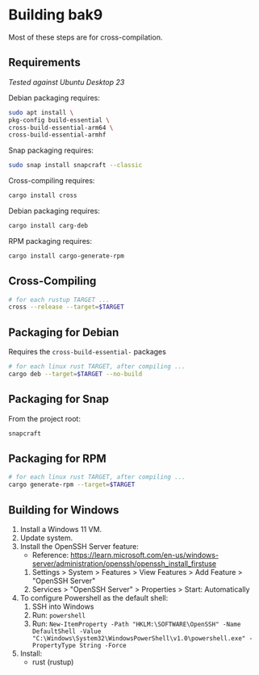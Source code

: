# Building bak9

Most of these steps are for cross-compilation.


## Requirements

*Tested against Ubuntu Desktop 23*

Debian packaging requires:
```bash
sudo apt install \
pkg-config build-essential \
cross-build-essential-arm64 \
cross-build-essential-armhf
```

Snap packaging requires:
```bash
sudo snap install snapcraft --classic
```

Cross-compiling requires:
```bash
cargo install cross
```

Debian packaging requires:
```bash
cargo install carg-deb
```

RPM packaging requires:
```bash
cargo install cargo-generate-rpm
```

## Cross-Compiling

```bash
# for each rustup TARGET ...
cross --release --target=$TARGET
```

## Packaging for Debian

Requires the `cross-build-essential-` packages

```bash
# for each linux rust TARGET, after compiling ...
cargo deb --target=$TARGET --no-build
```


## Packaging for Snap

From the project root:
```bash
snapcraft
```


## Packaging for RPM

```bash
# for each linux rust TARGET, after compiling ...
cargo generate-rpm --target=$TARGET
```


## Building for Windows

1. Install a Windows 11 VM.
2. Update system.
2. Install the OpenSSH Server feature:
    - Reference: https://learn.microsoft.com/en-us/windows-server/administration/openssh/openssh_install_firstuse
    1. Settings > System > Features > View Features > Add Feature > "OpenSSH Server"
    2. Services > "OpenSSH Server" > Properties > Start: Automatically
3. To configure Powershell as the default shell:
    1. SSH into Windows
    2. Run: `powershell`
    3. Run: `New-ItemProperty -Path "HKLM:\SOFTWARE\OpenSSH" -Name DefaultShell -Value "C:\Windows\System32\WindowsPowerShell\v1.0\powershell.exe" -PropertyType String -Force`
4. Install:
    - rust (rustup)